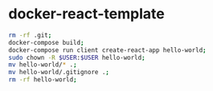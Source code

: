 # docker-react-template

```bash
rm -rf .git;
docker-compose build;
docker-compose run client create-react-app hello-world;
sudo chown -R $USER:$USER hello-world;
mv hello-world/* .;
mv hello-world/.gitignore .;
rm -rf hello-world;
```
